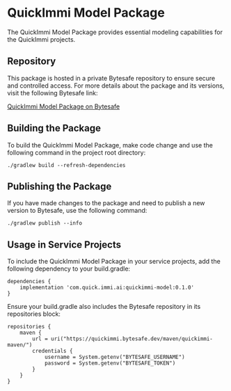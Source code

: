 # QuickImmi Model Package

The QuickImmi Model Package provides essential modeling capabilities for the QuickImmi projects.

## Repository

This package is hosted in a private Bytesafe repository to ensure secure and controlled access. For more details about the package and its versions, visit the following Bytesafe link:

[QuickImmi Model Package on Bytesafe](https://quickimmi.bytesafe.dev/workspace/registries/quickimmi-maven/packages/com.quick.immi.ai%3Aquickimmi-model/0.1.0)

## Building the Package

To build the QuickImmi Model Package, make code change and use the following command in the project root directory:

```
./gradlew build --refresh-dependencies
```

## Publishing the Package
If you have made changes to the package and need to publish a new version to Bytesafe, use the following command:
```
./gradlew publish --info
```

## Usage in Service Projects
To include the QuickImmi Model Package in your service projects, add the following dependency to your build.gradle:

```
dependencies {
    implementation 'com.quick.immi.ai:quickimmi-model:0.1.0'
}
```

Ensure your build.gradle also includes the Bytesafe repository in its repositories block:
```
repositories {
    maven {
        url = uri("https://quickimmi.bytesafe.dev/maven/quickimmi-maven/")
        credentials {
            username = System.getenv("BYTESAFE_USERNAME")
            password = System.getenv("BYTESAFE_TOKEN")
        }
    }
}
```